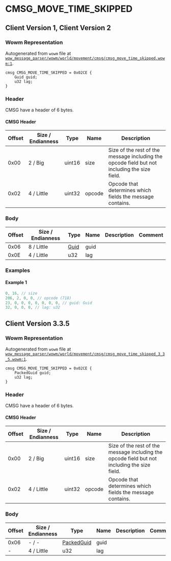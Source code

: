 # CMSG_MOVE_TIME_SKIPPED

## Client Version 1, Client Version 2

### Wowm Representation

Autogenerated from `wowm` file at [`wow_message_parser/wowm/world/movement/cmsg/cmsg_move_time_skipped.wowm:1`](https://github.com/gtker/wow_messages/tree/main/wow_message_parser/wowm/world/movement/cmsg/cmsg_move_time_skipped.wowm#L1).
```rust,ignore
cmsg CMSG_MOVE_TIME_SKIPPED = 0x02CE {
    Guid guid;
    u32 lag;
}
```
### Header

CMSG have a header of 6 bytes.

#### CMSG Header

| Offset | Size / Endianness | Type   | Name   | Description |
| ------ | ----------------- | ------ | ------ | ----------- |
| 0x00   | 2 / Big           | uint16 | size   | Size of the rest of the message including the opcode field but not including the size field.|
| 0x02   | 4 / Little        | uint32 | opcode | Opcode that determines which fields the message contains.|

### Body

| Offset | Size / Endianness | Type | Name | Description | Comment |
| ------ | ----------------- | ---- | ---- | ----------- | ------- |
| 0x06 | 8 / Little | [Guid](../spec/packed-guid.md) | guid |  |  |
| 0x0E | 4 / Little | u32 | lag |  |  |

### Examples

#### Example 1

```c
0, 16, // size
206, 2, 0, 0, // opcode (718)
23, 0, 0, 0, 0, 0, 0, 0, // guid: Guid
32, 0, 0, 0, // lag: u32
```
## Client Version 3.3.5

### Wowm Representation

Autogenerated from `wowm` file at [`wow_message_parser/wowm/world/movement/cmsg/cmsg_move_time_skipped_3_3_5.wowm:1`](https://github.com/gtker/wow_messages/tree/main/wow_message_parser/wowm/world/movement/cmsg/cmsg_move_time_skipped_3_3_5.wowm#L1).
```rust,ignore
cmsg CMSG_MOVE_TIME_SKIPPED = 0x02CE {
    PackedGuid guid;
    u32 lag;
}
```
### Header

CMSG have a header of 6 bytes.

#### CMSG Header

| Offset | Size / Endianness | Type   | Name   | Description |
| ------ | ----------------- | ------ | ------ | ----------- |
| 0x00   | 2 / Big           | uint16 | size   | Size of the rest of the message including the opcode field but not including the size field.|
| 0x02   | 4 / Little        | uint32 | opcode | Opcode that determines which fields the message contains.|

### Body

| Offset | Size / Endianness | Type | Name | Description | Comment |
| ------ | ----------------- | ---- | ---- | ----------- | ------- |
| 0x06 | - / - | [PackedGuid](../spec/packed-guid.md) | guid |  |  |
| - | 4 / Little | u32 | lag |  |  |

